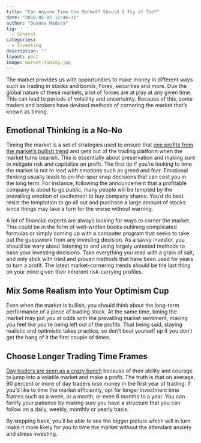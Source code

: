 ```yaml
---
title: "Can Anyone Time the Market? Should I Try it Too?"
date: "2016-05-05 12:46:31"
author: "Deanna Madera"
tag:
  - General
categories:
  - Investing
description: ""
layout: post
image: market-timing.jpg
---
```


The market provides us with opportunities to make money in different ways such as trading in stocks and bonds, Forex, securities and more. Due the global nature of these markets, a lot of forces are at play at any given time. This can lead to periods of volatility and uncertainty. Because of this, some traders and brokers have devised methods of cornering the market that’s known as timing.

## Emotional Thinking is a No-No

Timing the market is a set of strategies used to ensure that [one profits from the market’s bullish trend](https://investorplace.com/how-to-invest/stocks/buy-trade/bull-market-strategy/#.VQwJAo6Cg8Y) and gets out of the trading platform when the market turns bearish. This is essentially about preservation and making sure to mitigate risk and capitalize on profit. The first tip if you’re looking to time the market is not to lead with emotions such as greed and fear. Emotional thinking usually leads to on-the-spur snap decisions that can cost you in the long term. For instance, following the announcement that a profitable company is about to go public, many people will be tempted by the prevailing emotion of excitement to buy company shares. You’d do best resist the temptation to go all out and purchase a large amount of stocks since things may take a turn for the worse without warning.

A lot of financial experts are always looking for ways to corner the market. This could be in the form of well-written books outlining complicated formulas or simply coming up with a computer program that seeks to take out the guesswork from any investing decision. As a savvy investor, you should be wary about listening to and using largely untested methods to base your investing decisions. Take everything you read with a grain of salt, and only stick with tried and proven methods that have been used for years to turn a profit. The latest market-cornering trends should be the last thing on your mind given their inherent risk-carrying profiles.

## Mix Some Realism into Your Optimism Cup

Even when the market is bullish, you should think about the long-term performance of a piece of trading stock. At the same time, timing the market may put you at odds with the prevailing market sentiment, making you feel like you’re being left out of the profits. That being said, staying realistic and optimistic takes practice, so don’t beat yourself up if you don’t get the hang of it the first couple of times.

## Choose Longer Trading Time Frames

[Day traders are seen as a crazy bunch](https://www.investorhome.com/daytrade/profits.htm) because of their ability and courage to jump into a volatile market and make a profit. The truth is that on average, 90 percent or more of day traders lose money in the first year of trading. If you’d like to time the market efficiently, opt for longer investment time frames such as a week, or a month, or even 6 months to a year. You can fortify your patience by making sure you have a structure that you can follow on a daily, weekly, monthly or yearly basis.

By stepping back, you’ll be able to see the bigger picture which will in turn make it more likely for you to time the market without the attendant anxiety and stress investing.
